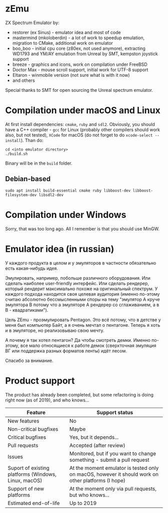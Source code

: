 # zEmu

ZX Spectrum Emulator by:

- restorer (ex Sinus) - emulator idea and most of code
- mastermind (mkoloberdin) - a lot of work to speedup emulation, migration to CMake, additional work on emulator
- boo_boo - initial cpu core (z80ex, not used anymore), extracting WD1793 and YM/AY emulation from Unreal by SMT, kempston joystick support
- breeze - graphics and icons, work on compilation under FreeBSD
- Doctor Max - mouse scroll support, initial work for UTF-8 support
- Eltaron - winmobile version (not sure what is with it now)
- and others

Special thanks to SMT for open sourcing the Unreal spectrum emulator.

# Compilation under macOS and Linux

At first install dependencies: `cmake`, `ruby` and `sdl2`. Obviously, you should have a C++ compiler - `gcc` for Linux (probably other compilers should work also, but not tested), `XCode` for macOS (do not forget to do `xcode-select --install`). Than do:

```
cd <into emulator directory>
./build.sh
```

Binary will be in the `build` folder.

## Debian-based

```
sudo apt install build-essential cmake ruby libboost-dev libboost-filesystem-dev libsdl2-dev
```

# Compilation under Windows

Sorry, that was too long ago. All I remember is that you should use MinGW.

# Emulator idea (in russian)

У каждого продукта в целом и у эмуляторов в частности обязательно есть какая-нибудь идея.

Эмулировать, например, побольше различного оборудования. Или сделать наиболее user-friendly интерфейс.
Или сделать рендерер, который рендерит максимально похоже на оригинальный спектрум.
У каждого подхода находится своя целевая аудитория (именно по-этому считаю абсолютно бессмысленными споры
на тему "эмулятор A круче эмулятора B потому что а эмуляторе A рендерер со сглаживанием, а в B - квадратиками").

Цель ZEmu - проэмулировать Pentagon.
Это всё потому, что в детстве у меня был компьютер Байт, а я очень мечтал о пентагоне.
Теперь я хоть и в эмуляторе, но реализовываю свою мечту.

А почему я так хотел пентагон? Да чтобы смотреть демки. Именно по-этому, все мало относящиеся к работе демок (сверхточная
эмуляция ВГ или поддержка разных форматов ленты) идёт лесом.

Спасибо за внимание.

# Product support

The product has already been completed, but some refactoring is doing right now (as of 2019), and who knows...

| Feature | Support status |
|---|---|
| New features | No |
| Non-critical bugfixes | Maybe |
| Critical bugfixes | Yes, but it depends... |
| Pull requests | Accepted (after review) |
| Issues | Monitored, but if you want to change something - submit a pull request |
| Suport of existing platforms (Windows, Linux, macOS) | At the moment emulator is tested only on macOS, however it should work on other platforms (I hope) |
| Support of new platforms | At the moment only via pull requests, but who knows... |
| Estimated end-of-life | Up to 2019 |
